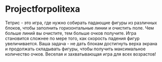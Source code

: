 # Projectforpolitexa
Тетрис - это игра, где нужно собирать падающие фигуры из различных блоков, чтобы заполнить горизонтальные линии и очистить поле. Чем больше линий вы очистите, тем больше очков получите. Игра становится сложнее по мере того, как скорость падения фигур увеличивается. Ваша задача - не дать блокам достигнуть верха экрана и продолжать складывать фигуры, чтобы получить максимальное количество очков. Веселая и захватывающая игра для всех возрастов!
